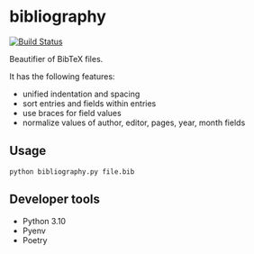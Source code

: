 # bibliography

[![Build Status](https://travis-ci.org/DavidPal/bibliography.svg?branch=master)](https://travis-ci.org/DavidPal/bibliography)

Beautifier of BibTeX files.

It has the following features:

* unified indentation and spacing
* sort entries and fields within entries
* use braces for field values
* normalize values of author, editor, pages, year, month fields

## Usage
```
python bibliography.py file.bib
```

## Developer tools

* Python 3.10
* Pyenv
* Poetry
